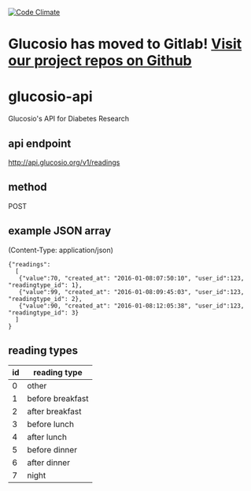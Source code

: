 [![Code Climate](https://codeclimate.com/github/Glucosio/glucosio-api/badges/gpa.svg)](https://codeclimate.com/github/Glucosio/glucosio-api)

# Glucosio has moved to Gitlab! [Visit our project repos on Github](https://gitlab.com/glucosio)

# glucosio-api
Glucosio's API for Diabetes Research
## api endpoint

http://api.glucosio.org/v1/readings

## method
POST

## example JSON array

(Content-Type: application/json)

````
{"readings":
  [
   {"value":70, "created_at": "2016-01-08:07:50:10", "user_id":123, "readingtype_id": 1},
   {"value":99, "created_at": "2016-01-08:09:45:03", "user_id":123, "readingtype_id": 2},
   {"value":90, "created_at": "2016-01-08:12:05:38", "user_id":123, "readingtype_id": 3}
  ]
}
````
## reading types

| id | reading type |
|----|------------------|
| 0  | other |
| 1  | before breakfast |
| 2	 |after breakfast |
| 3	 |before lunch |
| 4	 | after lunch |
| 5	 | before dinner |
| 6	 | after dinner |
| 7	 | night |
